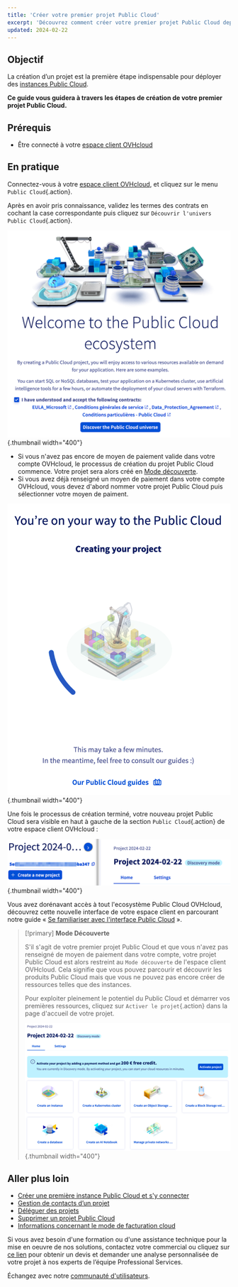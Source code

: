 ```yaml
---
title: 'Créer votre premier projet Public Cloud'
excerpt: 'Découvrez comment créer votre premier projet Public Cloud depuis l’espace client OVHcloud'
updated: 2024-02-22
---
```


## Objectif

La création d’un projet est la première étape indispensable pour déployer des [instances Public Cloud](https://www.ovhcloud.com/fr/public-cloud/).

**Ce guide vous guidera à travers les étapes de création de votre premier projet Public Cloud.**

## Prérequis

- Être connecté à votre [espace client OVHcloud](https://www.ovh.com/auth/?action=gotomanager&from=https://www.ovh.com/fr/&ovhSubsidiary=fr)

## En pratique

Connectez-vous à votre [espace client OVHcloud](https://www.ovh.com/auth/?action=gotomanager&from=https://www.ovh.com/fr/&ovhSubsidiary=fr), et cliquez sur le menu `Public Cloud`{.action}.

Après en avoir pris connaissance, validez les termes des contrats en cochant la case correspondante puis cliquez sur `Découvrir l'univers Public Cloud`{.action}.

![création de projet](images/firstproject2024.png){.thumbnail width="400"}

- Si vous n'avez pas encore de moyen de paiement valide dans votre compte OVHcloud, le processus de création du projet Public Cloud commence. Votre projet sera alors créé en [Mode découverte](#discovery).
- Si vous avez déjà renseigné un moyen de paiement dans votre compte OVHcloud, vous devez d'abord nommer votre projet Public Cloud puis sélectionner votre moyen de paiment.

![création de projet](images/project-creation.png){.thumbnail width="400"}

Une fois le processus de création terminé, votre nouveau projet Public Cloud sera visible en haut à gauche de la section `Public Cloud`{.action} de votre espace client OVHcloud :

![nouveau projet créé](images/public-cloud-interface.png){.thumbnail width="400"}

Vous avez dorénavant accès à tout l'ecosystème Public Cloud OVHcloud, découvrez cette nouvelle interface de votre espace client en parcourant notre guide « [Se familiariser avec l'interface Public Cloud](/pages/public_cloud/compute/03-public-cloud-interface-walk-me) ».

<a name="discovery"></a>

> [!primary]
> **Mode Découverte**
>
> S'il s'agit de votre premier projet Public Cloud et que vous n'avez pas renseigné de moyen de paiement dans votre compte, votre projet Public Cloud est alors restreint au `Mode découverte` de l'espace client OVHcloud. Cela signifie que vous pouvez parcourir et découvrir les produits Public Cloud mais que vous ne pouvez pas encore créer de ressources telles que des instances.
>
> Pour exploiter pleinement le potentiel du Public Cloud et démarrer vos premières ressources, cliquez sur `Activer le projet`{.action} dans la page d'accueil de votre projet.
>
> ![activer le projet](images/activate-project.png){.thumbnail width="400"}

## Aller plus loin

- [Créer une première instance Public Cloud et s'y connecter](/pages/public_cloud/compute/public-cloud-first-steps)
- [Gestion de contacts d’un projet](/pages/public_cloud/compute/change_project_contacts)
- [Déléguer des projets](/pages/public_cloud/compute/delegate_projects)
- [Supprimer un projet Public Cloud](/pages/public_cloud/compute/delete_a_project)
- [Informations concernant le mode de facturation cloud](/pages/public_cloud/compute/analyze_billing)

Si vous avez besoin d'une formation ou d'une assistance technique pour la mise en oeuvre de nos solutions, contactez votre commercial ou cliquez sur [ce lien](https://www.ovhcloud.com/fr/professional-services/) pour obtenir un devis et demander une analyse personnalisée de votre projet à nos experts de l’équipe Professional Services.

Échangez avec notre [communauté d'utilisateurs](/links/community).

